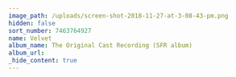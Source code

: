 ```yaml
---
image_path: /uploads/screen-shot-2018-11-27-at-3-08-43-pm.png
hidden: false
sort_number: 7463764927
name: Velvet
album_name: The Original Cast Recording (SFR album)
album_url:
_hide_content: true
---
```


